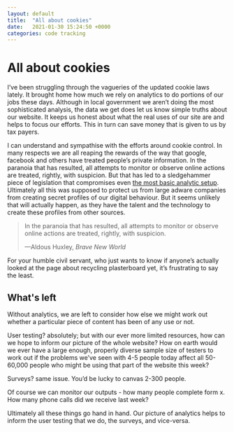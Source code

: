 ```yaml
---
layout: default
title:  "All about cookies"
date:   2021-01-30 15:24:50 +0000
categories: code tracking
---
```

# All about cookies

I’ve been struggling through the vagueries of the updated cookie laws lately. It brought home how much we rely on analytics to do portions of our jobs these days. Although in local government we aren’t doing the most sophisticated analysis, the data we get does let us know simple truths about our website. It keeps us honest about what the real uses of our site are and helps to focus our efforts. This in turn can save money that is given to us by tax payers.

I can understand and sympathise with the efforts around cookie control. In many respects we are all reaping the rewards of the way that google, facebook and others have treated people’s private information. In the paranoia that has resulted, all attempts to monitor or observe online actions are treated, rightly, with suspicion. But that has led to a sledgehammer piece of legislation that compromises even [the most basic analytic setup](http://www.google.com/analytics). Ultimately all this was supposed to protect us from large adware companies from creating secret profiles of our digital behaviour. But it seems unlikely that will actually happen, as they have the talent and the technology to create these profiles from other sources.

> In the paranoia that has resulted, all attempts to monitor or observe online actions are treated, rightly, with suspicion.
>
> <footer>—Aldous Huxley, <cite>Brave New World</cite></footer>

For your humble civil servant, who just wants to know if anyone’s actually looked at the page about recycling plasterboard yet, it’s frustrating to say the least.

## What's left

Without analytics, we are left to consider how else we might work out whether a particular piece of content has been of any use or not.

User testing? absolutely; but with our ever more limited resources, how can we hope to inform our picture of the whole website? How on earth would we ever have a large enough, properly diverse sample size of testers to work out if the problems we’ve seen with 4-5 people today affect all 50-60,000 people who might be using that part of the website this week?

Surveys? same issue. You’d be lucky to canvas 2-300 people.

Of course we can monitor our outputs - how many people complete form x. How many phone calls did we receive last week?

Ultimately all these things go hand in hand. Our picture of analytics helps to inform the user testing that we do, the surveys, and vice-versa.
